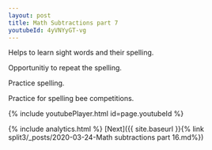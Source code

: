 ```yaml
---
layout: post
title: Math Subtractions part 7
youtubeId: 4yVNYyGT-vg
---
```

 
 
Helps to learn sight words and their spelling.

Opportunitiy to repeat the spelling. 

Practice spelling. 
 
Practice for spelling bee competitions. 
 
{% include youtubePlayer.html id=page.youtubeId %}
 
 
{% include analytics.html %} 
[Next]({{ site.baseurl }}{% link  split3/_posts/2020-03-24-Math subtractions part 16.md%})
 
